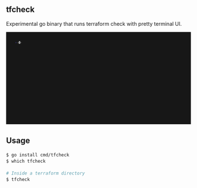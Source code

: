 ## tfcheck

Experimental go binary that runs terraform check with pretty terminal UI.

![](examples/demo.gif)

## Usage

```sh
$ go install cmd/tfcheck
$ which tfcheck

# Inside a terraform directory
$ tfcheck
```
